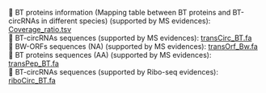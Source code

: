 🔗 BT proteins information (Mapping table between BT proteins and BT-circRNAs in different species) (supported by MS evidences): [Coverage_ratio.tsv](http://www.bio-add.org/BawaCirc/files/download/Coverage_ratio.tsv)<br>
🔗 BT-circRNAs sequences (supported by MS evidences): [transCirc_BT.fa](http://www.bio-add.org/BawaCirc/files/download/transCirc_BT.fa)<br>
🔗 BW-ORFs sequences (NA) (supported by MS evidences): [transOrf_Bw.fa](http://www.bio-add.org/BawaCirc/files/download/transOrf_Bw.fa)<br>
🔗 BT proteins sequences (AA) (supported by MS evidences): [transPep_BT.fa](http://www.bio-add.org/BawaCirc/files/download/transPep_BT.fa)<br>
🔗 BT-circRNAs sequences (supported by Ribo-seq evidences): [riboCirc_BT.fa](http://www.bio-add.org/BawaCirc/files/download/riboCirc_BT.fa)<br>
